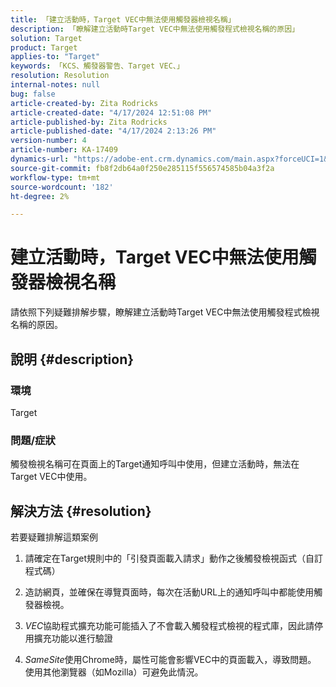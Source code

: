 ```yaml
---
title: 「建立活動時，Target VEC中無法使用觸發器檢視名稱」
description: 「瞭解建立活動時Target VEC中無法使用觸發程式檢視名稱的原因」
solution: Target
product: Target
applies-to: "Target"
keywords: 「KCS、觸發器警告、Target VEC、」
resolution: Resolution
internal-notes: null
bug: false
article-created-by: Zita Rodricks
article-created-date: "4/17/2024 12:51:08 PM"
article-published-by: Zita Rodricks
article-published-date: "4/17/2024 2:13:26 PM"
version-number: 4
article-number: KA-17409
dynamics-url: "https://adobe-ent.crm.dynamics.com/main.aspx?forceUCI=1&pagetype=entityrecord&etn=knowledgearticle&id=329d1825-b9fc-ee11-a1ff-6045bd0065b6"
source-git-commit: fb8f2db64a0f250e285115f556574585b04a3f2a
workflow-type: tm+mt
source-wordcount: '182'
ht-degree: 2%

---
```


# 建立活動時，Target VEC中無法使用觸發器檢視名稱


請依照下列疑難排解步驟，瞭解建立活動時Target VEC中無法使用觸發程式檢視名稱的原因。

## 說明 {#description}


### 環境

Target

### 問題/症狀

觸發檢視名稱可在頁面上的Target通知呼叫中使用，但建立活動時，無法在Target VEC中使用。


## 解決方法 {#resolution}


若要疑難排解這類案例

1. 請確定在Target規則中的「引發頁面載入請求」動作之後觸發檢視函式（自訂程式碼）

2. 造訪網頁，並確保在導覽頁面時，每次在活動URL上的通知呼叫中都能使用觸發器檢視。

3. *VEC*&#x200B;協助程式擴充功能可能插入了不會載入觸發程式檢視的程式庫，因此請停用擴充功能以進行驗證

4. *SameSite*&#x200B;使用Chrome時，屬性可能會影響VEC中的頁面載入，導致問題。 使用其他瀏覽器（如Mozilla）可避免此情況。

